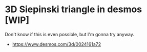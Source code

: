 # 3D Siepinski triangle in desmos [WIP]
Don't know if this is even possible, but I'm gonna try anyway.

- https://www.desmos.com/3d/0024161a72

